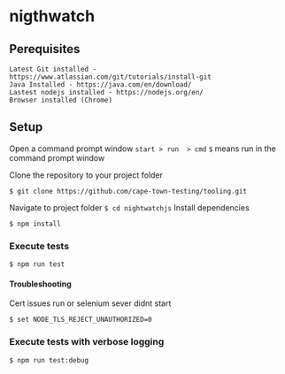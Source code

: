 # nigthwatch

## Perequisites
```
Latest Git installed - https://www.atlassian.com/git/tutorials/install-git
Java Installed - https://java.com/en/download/
Lastest nodejs installed - https://nodejs.org/en/
Browser installed (Chrome)
```

## Setup
Open a command prompt window `start > run  > cmd`
`$` means run in the command prompt window

Clone the repository to your project folder 
```
$ git clone https://github.com/cape-town-testing/tooling.git
```
Navigate to project folder `$ cd nightwatchjs` 
Install dependencies
```
$ npm install
```

### Execute tests
```
$ npm run test
```

#### Troubleshooting
Cert issues run or selenium sever didnt start
```
$ set NODE_TLS_REJECT_UNAUTHORIZED=0
```

### Execute tests with verbose logging
```
$ npm run test:debug
```